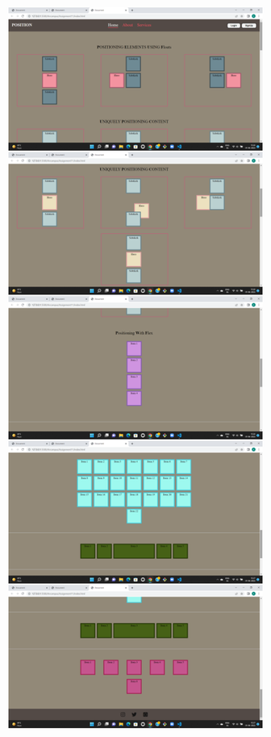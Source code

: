<img src="output1.png" alt="output">
<img src="output2.png" alt="output">
<img src="output3.png" alt="output">
<img src="output4.png" alt="output">
<img src="output5.png" alt="output">